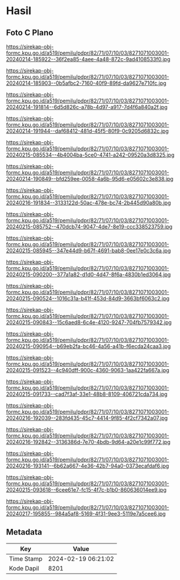 # Hasil

## Foto C Plano

https://sirekap-obj-formc.kpu.go.id/a519/pemilu/pdpr/82/71/07/10/03/8271071003001-20240214-185922--36f2ea85-4aee-4a48-872c-9ad4108533f0.jpg

https://sirekap-obj-formc.kpu.go.id/a519/pemilu/pdpr/82/71/07/10/03/8271071003001-20240214-185903--0b5afbc2-7160-40f9-89fd-da9627e710fc.jpg

https://sirekap-obj-formc.kpu.go.id/a519/pemilu/pdpr/82/71/07/10/03/8271071003001-20240214-191814--6d5d826c-a78b-4d97-a917-7d4f6a840a2f.jpg

https://sirekap-obj-formc.kpu.go.id/a519/pemilu/pdpr/82/71/07/10/03/8271071003001-20240214-191944--daf68412-481d-45f5-80f9-0c9205d6832c.jpg

https://sirekap-obj-formc.kpu.go.id/a519/pemilu/pdpr/82/71/07/10/03/8271071003001-20240215-085534--4b4004ba-5ce0-4741-a242-09520a3d8325.jpg

https://sirekap-obj-formc.kpu.go.id/a519/pemilu/pdpr/82/71/07/10/03/8271071003001-20240214-190849--bfd259ee-0058-4a6b-95d6-e05602c3e838.jpg

https://sirekap-obj-formc.kpu.go.id/a519/pemilu/pdpr/82/71/07/10/03/8271071003001-20240216-191834--3133122d-50ac-478e-bc74-2b445d90a80b.jpg

https://sirekap-obj-formc.kpu.go.id/a519/pemilu/pdpr/82/71/07/10/03/8271071003001-20240215-085752--470dcb74-9047-4de7-8e19-ccc338523759.jpg

https://sirekap-obj-formc.kpu.go.id/a519/pemilu/pdpr/82/71/07/10/03/8271071003001-20240215-085945--347e44d9-b67f-4691-bab8-0ee17e0c3c6a.jpg

https://sirekap-obj-formc.kpu.go.id/a519/pemilu/pdpr/82/71/07/10/03/8271071003001-20240215-090200--377a1a82-d1d0-4d47-8f6a-4830b1ed3064.jpg

https://sirekap-obj-formc.kpu.go.id/a519/pemilu/pdpr/82/71/07/10/03/8271071003001-20240215-090524--1016c31a-b41f-453d-84d9-3663bf6063c2.jpg

https://sirekap-obj-formc.kpu.go.id/a519/pemilu/pdpr/82/71/07/10/03/8271071003001-20240215-090843--15c6aed8-6c4e-4120-9247-704fb7579342.jpg

https://sirekap-obj-formc.kpu.go.id/a519/pemilu/pdpr/82/71/07/10/03/8271071003001-20240215-090954--b69eb2fa-bc46-4a56-a41b-f6ecda24caa3.jpg

https://sirekap-obj-formc.kpu.go.id/a519/pemilu/pdpr/82/71/07/10/03/8271071003001-20240215-091523--4c940dff-900c-4360-9063-1aa422fa667a.jpg

https://sirekap-obj-formc.kpu.go.id/a519/pemilu/pdpr/82/71/07/10/03/8271071003001-20240215-091733--cad7f3af-33e1-48b8-8109-406721cda734.jpg

https://sirekap-obj-formc.kpu.go.id/a519/pemilu/pdpr/82/71/07/10/03/8271071003001-20240216-192039--283fd435-45c7-4414-9f85-4f2cf7342a07.jpg

https://sirekap-obj-formc.kpu.go.id/a519/pemilu/pdpr/82/71/07/10/03/8271071003001-20240216-192842--3136386d-7e70-4bdb-9d64-a20e1c99f772.jpg

https://sirekap-obj-formc.kpu.go.id/a519/pemilu/pdpr/82/71/07/10/03/8271071003001-20240216-193141--6b62a667-4e36-42b7-94a0-0373ecafdaf6.jpg

https://sirekap-obj-formc.kpu.go.id/a519/pemilu/pdpr/82/71/07/10/03/8271071003001-20240215-093618--6cee61e7-fc15-4f7c-b1b0-860636014ee9.jpg

https://sirekap-obj-formc.kpu.go.id/a519/pemilu/pdpr/82/71/07/10/03/8271071003001-20240217-195855--984a5af8-5169-4f31-9ee3-5119e7a5cee6.jpg


## Metadata

| Key        | Value               |
| ---------- | ------------------- |
| Time Stamp | 2024-02-19 06:21:02 |
| Kode Dapil | 8201                |



